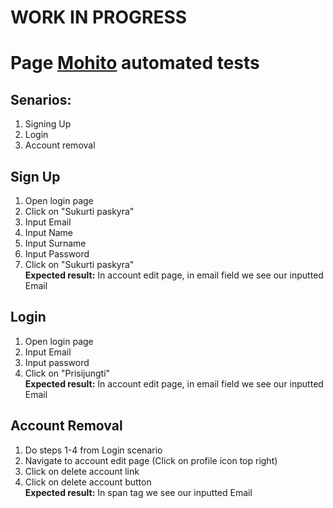 # WORK IN PROGRESS
# Page [Mohito](https://www.mohito.com/) automated tests

## Senarios:
1. Signing Up
2. Login
3. Account removal

## Sign Up

1. Open login page
2. Click on "Sukurti paskyra"
3. Input Email
4. Input Name
5. Input Surname
6. Input Password
7. Click on "Sukurti paskyra"  
   **Expected result:** In account edit page, in email field we see our inputted Email

## Login

1. Open login page
2. Input Email
3. Input password
4. Click on "Prisijungti"  
**Expected result:** In account edit page, in email field we see our inputted Email

## Account Removal
1. Do steps 1-4 from Login scenario
2. Navigate to account edit page (Click on profile icon top right)
3. Click on delete account link
4. Click on delete account button  
   **Expected result:** In span tag we see our inputted Email

